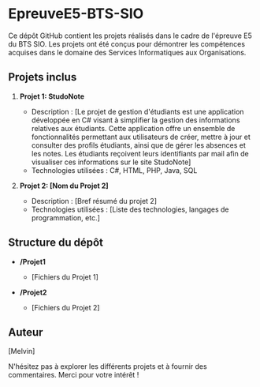 # EpreuveE5-BTS-SIO

Ce dépôt GitHub contient les projets réalisés dans le cadre de l'épreuve E5 du BTS SIO. Les projets ont été conçus pour démontrer les compétences acquises dans le domaine des Services Informatiques aux Organisations.

## Projets inclus

1. **Projet 1: StudoNote**
   - Description : [Le projet de gestion d'étudiants est une application développée en C# visant à simplifier la gestion des informations relatives aux étudiants. Cette application offre un ensemble de fonctionnalités permettant aux utilisateurs de créer, mettre à jour et consulter des profils étudiants, ainsi que de gérer les absences et les notes. Les étudiants reçoivent leurs identifiants par mail afin de visualiser ces informations sur le site StudoNote]
   - Technologies utilisées : C#, HTML, PHP, Java, SQL

2. **Projet 2: [Nom du Projet 2]**
   - Description : [Bref résumé du projet 2]
   - Technologies utilisées : [Liste des technologies, langages de programmation, etc.]

## Structure du dépôt

- **/Projet1**
  - [Fichiers du Projet 1]

- **/Projet2**
  - [Fichiers du Projet 2]

## Auteur

[Melvin]

N'hésitez pas à explorer les différents projets et à fournir des commentaires. Merci pour votre intérêt !
